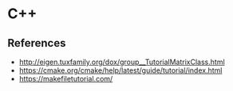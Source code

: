 # C++

## References
* http://eigen.tuxfamily.org/dox/group__TutorialMatrixClass.html
* https://cmake.org/cmake/help/latest/guide/tutorial/index.html
* https://makefiletutorial.com/
